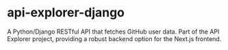 # api-explorer-django
A Python/Django RESTful API that fetches GitHub user data. Part of the API Explorer project, providing a robust backend option for the Next.js frontend.

